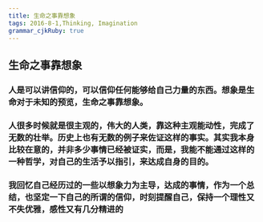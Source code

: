 ```yaml
---
title: 生命之事靠想象 
tags: 2016-8-1,Thinking, Imagination
grammar_cjkRuby: true
---
```


## 生命之事靠想象

### 人是可以讲信仰的，可以信仰任何能够给自己力量的东西。想象是生命对于未知的预览，生命之事靠想象。

### 人很多时候就是很主观的，伟大的人类，靠这种主观能动性，完成了无数的壮举。历史上也有无数的例子来佐证这样的事实。其实我本身比较在意的，并非多少事情已经被证实，而是，我能不能通过这样的一种哲学，对自己的生活予以指引，来达成自身的目的。

### 我回忆自己经历过的一些以想象力为主导，达成的事情，作为一个总结，也坚定一下自己的所谓的信仰，时刻提醒自己，保持一个理性又不失优雅，感性又有几分精进的